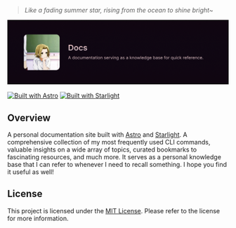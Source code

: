 > _Like a fading summer star, rising from the ocean to shine bright~_

![Header](.github/assets/banner.png)

[![Built with Astro](https://astro.badg.es/v2/built-with-astro/tiny.svg)](https://astro.build)
[![Built with Starlight](https://astro.badg.es/v2/built-with-starlight/tiny.svg)](https://starlight.astro.build)

## Overview

A personal documentation site built with [Astro](https://astro.build) and [Starlight](https://starlight.astro.build). A comprehensive collection of my most frequently used CLI commands, valuable insights on a wide array of topics, curated bookmarks to fascinating resources, and much more. It serves as a personal knowledge base that I can refer to whenever I need to recall something. I hope you find it useful as well!

## License

This project is licensed under the [MIT License](LICENSE). Please refer to the license for more information.
